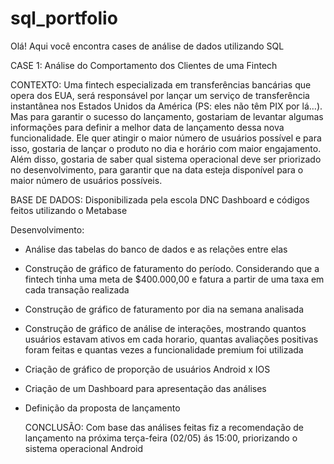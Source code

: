 # sql_portfolio

Olá! Aqui você encontra cases de análise de dados utilizando SQL

CASE 1: Análise do Comportamento dos Clientes de uma Fintech

CONTEXTO:
Uma fintech especializada em transferências bancárias que opera dos EUA, será responsável por lançar um serviço de transferência instantânea nos Estados Unidos da América (PS: eles não têm PIX por lá…). Mas para garantir o sucesso do lançamento, gostariam de levantar algumas informações para definir a melhor data de lançamento dessa nova funcionalidade.
Ele quer atingir o maior número de usuários possível e para isso, gostaria de lançar o produto no dia e horário com maior engajamento. Além disso, gostaria de saber qual sistema operacional deve ser priorizado no desenvolvimento, para garantir que na data esteja disponível para o maior número de usuários possíveis.

BASE DE DADOS: Disponibilizada pela escola DNC
Dashboard e códigos feitos utilizando o Metabase

Desenvolvimento:
- Análise das tabelas do banco de dados e as relações entre elas
- Construção de gráfico de faturamento do período. Considerando que a fintech tinha uma meta de $400.000,00 e fatura a partir de uma taxa em cada transação realizada
- Construção de gráfico de faturamento por dia na semana analisada
- Construção de gráfico de análise de interações, mostrando quantos usuários estavam ativos em cada horario, quantas avaliações positivas foram feitas e quantas vezes a funcionalidade premium foi utilizada
- Criação de gráfico de proporção de usuários Android x IOS
- Criação de um Dashboard para apresentação das análises
- Definição da proposta de lançamento

  CONCLUSÃO:
  Com base das análises feitas fiz a recomendação de lançamento na próxima terça-feira (02/05) ás 15:00, priorizando o sistema operacional Android
